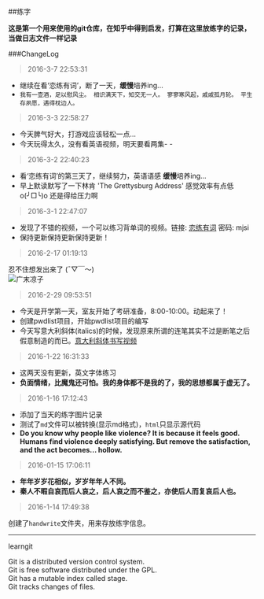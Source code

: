 ##练字 

**这是第一个用来使用的git仓库，在知乎中得到启发，打算在这里放练字的记录，当做日志文件一样记录**

###ChangeLog
>2016-3-7 22:53:31

- 继续在看‘恋练有词’，断了一天，**缓慢**培养ing...
- `我有一壶酒，足以慰风尘。 相识满天下，知交无一人。 寥寥寒风起，戚戚孤月轮。 平生存夙愿，遇得枕边人。`

>2016-3-3 22:58:27

- 今天脾气好大，打游戏应该轻松一点...
- 今天玩得太久，没有看英语视频，明天要看两集- -

>2016-3-2 22:40:23

- 看‘恋练有词’的第三天了，继续努力，英语语感 **缓慢**培养ing...
- 早上默读默写了一下林肯 'The Grettysburg Address' 感觉效率有点低 o(╯□╰)o 还是得给压力啊

>2016-3-1 22:47:07

- 发现了不错的视频，一个可以练习背单词的视频。链接: [恋练有词](http://pan.baidu.com/s/1mhyfCko) 密码: mjsi
- 保持更新保持更新保持更新！

>2016-2-17 01:19:13

忍不住想发出来了 (ˉ▽￣～)   
![广末凉子](http://i13.tietuku.com/c6133a3026c6a6b7.jpg)

>2016-2-29 09:53:51

- 今天是开学第一天，室友开始了考研准备，8:00-10:00。动起来了！
- 创建pwdlist项目，开始pwdlist项目的编写
- 今天写意大利斜体(italics)的时候，发现原来所谓的连笔其实不过是断笔之后假意制造的而已。[意大利斜体书写视频](http://v.ku6.com/show/qMIRaRwcOhXInSH-Tnp6RQ...html)

>2016-1-22 16:31:33

- 这两天没有更新，英文字体练习
-  **负面情绪，比魔鬼还可怕。我的身体都不是我的了，我的思想都属于虚无了。**

>2016-1-16 17:12:43

- 添加了当天的练字图片记录
- 测试了`md`文件可以被转换(显示md格式)，`html`只显示源代码
- **Do you know why people like violence? It is because it feels good. Humans find violence deeply satisfying. But remove the satisfaction, and the act becomes... hollow.**



>2016-01-15 17:06:11

- **年年岁岁花相似，岁岁年年人不同。**
- **秦人不暇自哀而后人哀之，后人哀之而不鉴之，亦使后人而复哀后人也。**

>2016-1-14 17:49:38

创建了`handwrite`文件夹，用来存放练字信息。



----

learngit

Git is a distributed version control system.  
Git is free software distributed under the GPL.  
Git has a mutable index called stage.  
Git tracks changes of files.  
